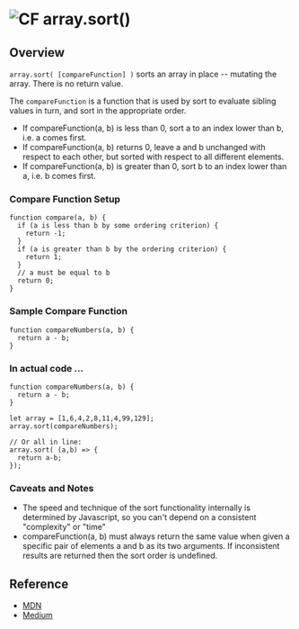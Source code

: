 ![CF](https://i.imgur.com/7v5ASc8.png) array.sort()
=======
## Overview
`array.sort( [compareFunction] )` sorts an array in place -- mutating the array. There is no return value.

The `compareFunction` is a function that is used by sort to evaluate sibling values in turn, and sort in the appropriate order.

- If compareFunction(a, b) is less than 0, sort a to an index lower than b, i.e. a comes first.
- If compareFunction(a, b) returns 0, leave a and b unchanged with respect to each other, but sorted with respect to all different elements. 
- If compareFunction(a, b) is greater than 0, sort b to an index lower than a, i.e. b comes first.

### Compare Function Setup
```
function compare(a, b) {
  if (a is less than b by some ordering criterion) {
    return -1;
  }
  if (a is greater than b by the ordering criterion) {
    return 1;
  }
  // a must be equal to b
  return 0;
}

```

### Sample Compare Function
```
function compareNumbers(a, b) {
  return a - b;
}
```

### In actual code ...
```
function compareNumbers(a, b) {
  return a - b;
}

let array = [1,6,4,2,8,11,4,99,129];
array.sort(compareNumbers);

// Or all in line:
array.sort( (a,b) => { 
  return a-b; 
});

```

### Caveats and Notes
- The speed and technique of the sort functionality internally is determined by Javascript, so you can't depend on a consistent "complexity" or "time"
- compareFunction(a, b) must always return the same value when given a specific pair of elements a and b as its two arguments. If inconsistent results are returned then the sort order is undefined.

## Reference
* [MDN](https://developer.mozilla.org/en-US/docs/Web/JavaScript/Reference/Global_Objects/Array/sort)
* [Medium](https://medium.com/@JeffLombardJr/understanding-foreach-map-filter-and-find-in-javascript-f91da93b9f2c)

